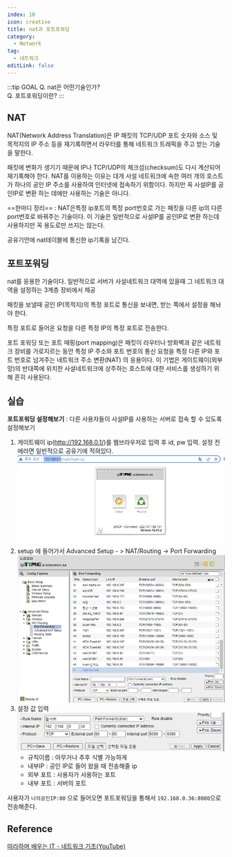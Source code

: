 ```yaml
---
index: 10
icon: creative
title: nat과 포트포워딩
category:
  - Network
tag:
  - 네트워크
editLink: false
---
```


:::tip GOAL
Q. nat은 어떤기술인가?  
Q. 포트포워딩이란?
:::

## NAT
NAT(Network Address Translation)은 IP 패킷의 TCP/UDP 포트 숫자와
소스 및 목적지의 IP 주소 등을 재기록하면서 라우터를 통해 네트워크
트래픽을 주고 받는 기술을 말한다.

패킷에 변화가 생기기 때문에 IP나 TCP/UDP의 체크섬(checksum)도 다시
계산되어 재기록해야 한다.
NAT를 이용하는 이유는 대개 사설 네트워크에 속한 여러 개의 호스트가
하나의 공인 IP 주소를 사용하여 인터넷에 접속하기 위함이다.
하지만 꼭 사설IP를 공인IP로 변환 하는 데에만 사용하는 기술은 아니다.

 ==한마디 정리== : NAT은특정 ip포트의 특정 port번호로 가는 패킷을 다른 ip의 다른 port번호로 바꿔주는 기술이다. 이 기술은 일반적으로 사설IP를 공인IP로 변환 하는데 사용하지만 꼭 용도로만 쓰지는 않는다.

공유기안에 nat테이블에 통신한 ip기록을 남긴다.

## 포트포워딩

nat를 응용한 기술이다.
일반적으로 서버가 사설네트워크 대역에 있을때 그 네트워크 대역을 설정하는 3계층 장비에서 제공

패킷을 보낼때 공인 IP(목적지)의 특정 포트로 통신을 보내면,
받는 쪽에서 설정을 해놔야 한다.

특정 포트로 들어온 요청을
다른 특정 IP의 특정 포트로 전송한다.

포트 포워딩 또는 포트 매핑(port mapping)은 패킷이 라우터나 방화벽과
같은 네트워크 장비를 가로지르는 동안 특정 IP 주소와 포트 번호의
통신 요청을 특정 다른 IP와 포트 번호로 넘겨주는 네트워크 주소 변환(NAT)
의 응용이다.
이 기법은 게이트웨이(외부망)의 반대쪽에 위치한 사설네트워크에 상주하는
호스트에 대한 서비스를 생성하기 위해 흔히 사용된다.

## 실습
**포트포워딩 설정해보기** : 다른 사용자들이 사설IP를 사용하는 서버로 접속 할 수 있도록 설정해보기
 
1. 게이트웨이 ip(http://192.168.0.1/)를 웹브라우저로 입력 후 id, pw 입력. 설정 전에라면 일반적으로 공유기에 적혀있다.
   ![포트포워딩-실습-1](./img/10-실습1.png)
2. setup 에 들어가서 Advanced Setup - > NAT/Routing -> Port Forwarding 
  ![포트포워딩-실습-2](./img/10-실습3.png)
3. 설정 값 입력
  ![포트포워딩-실습-3](./img/10-실습5.png)
   * 규칙이름 : 아무거나 추후 식별 가능하게
   * 내부IP : 공인 IP로 들어 왔을 때 전송해줄 ip  
   * 외부 포트 : 사용자가 사용하는 포트
   * 내부 포트 : 서버의 포트

  


사용자가 `나의공인IP:80` 으로 들어오면
포트포워딩을 통해서 `192.168.0.36:8080`으로 전송해준다.

## Reference
[따라하며 배우는 IT - 네트워크 기초(YouTube)](https://www.youtube.com/playlist?list=PL0d8NnikouEWcF1jJueLdjRIC4HsUlULi)
